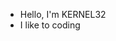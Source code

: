 - Hello, I'm KERNEL32
- I like to coding
<!---
Jexytd/Jexytd is a ✨ special ✨ repository because its `README.md` (this file) appears on your GitHub profile.
You can click the Preview link to take a look at your changes.
--->
